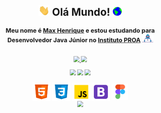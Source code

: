 <!--Titulo do perfil-->
<h1 align="center"><img src="https://github.com/MaxHenriique/MaxHenriique/blob/main/Assets/Hi.gif" width="30px"> Olá Mundo! <img src="https://github.com/MaxHenriique/MaxHenriique/blob/main/Assets/Earth.gif" width="25px"></h1>
<!--Subtitulo do perfil-->
<h3 align="center">Meu nome é <a href="https://www.linkedin.com/in/max-henrique-fontes/"><b>Max Henrique</b></a> e estou estudando para <b>Desenvolvedor Java Júnior</b> no <a href="https://www.proa.org.br/" target="_blank"><b>Instituto PROA</b></a> <img src="https://github.com/MaxHenriique/MaxHenriique/blob/main/Assets/Developer.gif" width="30px"></h3>
<br>
<!--Informações do perfil-->
<div align="center">
 <!--Informações do perfil--> <!--Linguagem de programação que utiliza-->  
  <a href="https://github.com/MaxHenriique">
  <img height="" src="https://github-readme-stats.vercel.app/api?username=MaxHenriique&custom_title=Max%20Henrique%20Fontes%20Sinche&text_color=C9D1D9&title_color=2085FF&show_icons=true&icon_color=495059&bg_color=0D1117&include_all_commits=true&count_private=true&locale=pt-br&border_color=242424&line_height=27"/>
  <img height="" src="https://github-readme-stats.vercel.app/api/top-langs/?username=MaxHenriique&custom_title=Linguagens%20mais%20utilizadas&text_color=C9D1D9&title_color=2085FF&bg_color=0D1117&langs_count=7&border_color=242424&card_width=300"/>
</div>
<br>
 <!--icones de suas Redes Sociais + Link-->
<div align="center">
  <a href="https://www.instagram.com/max._.henrique" target="_blank"><img height="30px" src="https://img.shields.io/badge/-WEB-FF4088?style=for-the-badge&logo=Hugo&logoColor=white"></a>
  <a href="https://www.linkedin.com/in/max-henrique-fontes-286b731b6/" target="_blank"><img height="30px" src="https://img.shields.io/badge/-LinkedIn-0077B5?style=for-the-badge&logo=Linkedin&logoColor=white"></a>
  <a href="mailto:contato.maxhenrique@gmail.com" target="_blank"><img height="30px" src="https://img.shields.io/badge/-Gmail-D14836?style=for-the-badge&logo=Gmail&logoColor=white"></a>
</div>
   <br>
    <!--icones com suas habilidades + Link-->
<div align="center" >
       <!--<h3> Hard Skill </h3>-->
      <img alt="Html5" align="center" height="50" width="50" src="https://github.com/MaxHenriique/MaxHenriique/blob/main/Assets/icons8-html-5.svg"/>
      <img alt="CSS3" align="center" height="50" width="50" src="https://github.com/MaxHenriique/MaxHenriique/blob/main/Assets/icons8-css3.svg"/>
      <img alt="JavaScript" align="center" height="50" width="50" src="https://github.com/MaxHenriique/MaxHenriique/blob/main/Assets/icons8-javascript.png"/>
      <img alt="Bootstrap" align="center" height="50" width="50" src="https://github.com/MaxHenriique/MaxHenriique/blob/main/Assets/icons8-bootstrap.svg"/>
      <img alt="Figma" align="center" height="45" width="45" src="https://github.com/MaxHenriique/MaxHenriique/blob/main/Assets/icons8-figma.png"/>
</div>
   <div align="center">
 
  <!--[Snake animation]--><div align="center"><img src="https://github.com/maxhenriique/maxhenriique/blob/output/github-contribution-grid-snake.svg"/>
 
</div>
    
<!-- <div align="center" ><img width="450"src="https://media.giphy.com/media/SWoSkN6DxTszqIKEqv/giphy.gif"</div>  -->
    
<!-- [Dino] -->
<!-- <div align="center"><img src="https://github.com/TheDudeThatCode/TheDudeThatCode/blob/master/Assets/dino.gif"></div> -->
    
<!-- [Mar] -->
<!-- <div align="center"><img src="https://raw.githubusercontent.com/bornmay/bornmay/Update/svg/Bottom.svg"></div> -->

  
   
